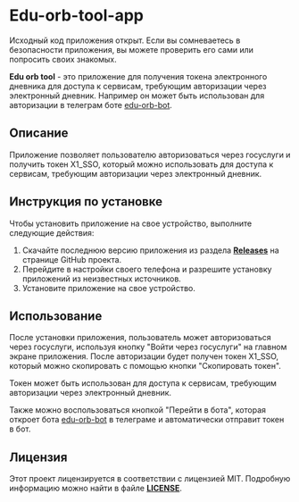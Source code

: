 # **Edu-orb-tool-app**

Исходный код приложения открыт. Если вы сомневаетесь в безопасности приложения, вы можете проверить его сами или попросить своих знакомых.

**Edu orb tool** - это приложение для получения токена электронного дневника для доступа к сервисам, требующим авторизации через электронный дневник. Например он может быть использован для авторизации в телеграм боте [edu-orb-bot](https://edu.bot.kolyadin.me/).

## **Описание**

Приложение позволяет пользователю авторизоваться через госуслуги и получить токен X1_SSO, который можно использовать для доступа к сервисам, требующим авторизации через электронный дневник.

## **Инструкция по установке**

Чтобы установить приложение на свое устройство, выполните следующие действия:

1. Скачайте последнюю версию приложения из раздела **[Releases](https://github.com/DeveloperDmitryKolyadin/Edu-orb-tool-app/releases)** на странице GitHub проекта.
2. Перейдите в настройки своего телефона и разрешите установку приложений из неизвестных источников.
3. Установите приложение на свое устройство.

## **Использование**

После установки приложения, пользователь может авторизоваться через госуслуги, используя кнопку "Войти через госуслуги" на главном экране приложения. После авторизации будет получен токен X1_SSO, который можно скопировать с помощью кнопки "Скопировать токен".

Токен может быть использован для доступа к сервисам, требующим авторизации через электронный дневник.

Также можно воспользоваться кнопкой "Перейти в бота", которая откроет бота [edu-orb-bot](https://edu.bot.kolyadin.me/) в телеграме и автоматически отправит токен в бот.

## **Лицензия**

Этот проект лицензируется в соответствии с лицензией MIT. Подробную информацию можно найти в файле **[LICENSE](https://github.com/DeveloperDmitryKolyadin/Edu-orb-tool-app/blob/main/LICENSE)**.
